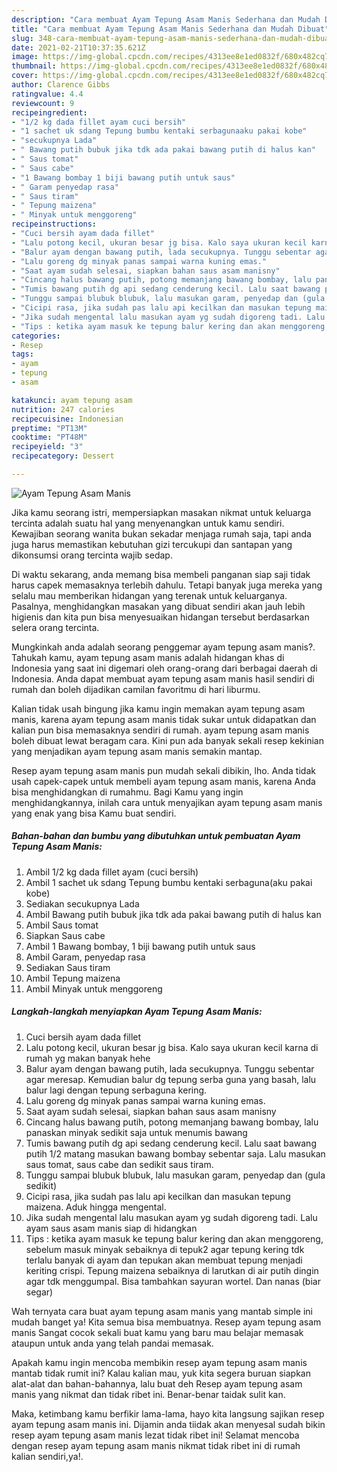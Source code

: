 ```yaml
---
description: "Cara membuat Ayam Tepung Asam Manis Sederhana dan Mudah Dibuat"
title: "Cara membuat Ayam Tepung Asam Manis Sederhana dan Mudah Dibuat"
slug: 348-cara-membuat-ayam-tepung-asam-manis-sederhana-dan-mudah-dibuat
date: 2021-02-21T10:37:35.621Z
image: https://img-global.cpcdn.com/recipes/4313ee8e1ed0832f/680x482cq70/ayam-tepung-asam-manis-foto-resep-utama.jpg
thumbnail: https://img-global.cpcdn.com/recipes/4313ee8e1ed0832f/680x482cq70/ayam-tepung-asam-manis-foto-resep-utama.jpg
cover: https://img-global.cpcdn.com/recipes/4313ee8e1ed0832f/680x482cq70/ayam-tepung-asam-manis-foto-resep-utama.jpg
author: Clarence Gibbs
ratingvalue: 4.4
reviewcount: 9
recipeingredient:
- "1/2 kg dada fillet ayam cuci bersih"
- "1 sachet uk sdang Tepung bumbu kentaki serbagunaaku pakai kobe"
- "secukupnya Lada"
- " Bawang putih bubuk jika tdk ada pakai bawang putih di halus kan"
- " Saus tomat"
- " Saus cabe"
- "1 Bawang bombay 1 biji bawang putih untuk saus"
- " Garam penyedap rasa"
- " Saus tiram"
- " Tepung maizena"
- " Minyak untuk menggoreng"
recipeinstructions:
- "Cuci bersih ayam dada fillet"
- "Lalu potong kecil, ukuran besar jg bisa. Kalo saya ukuran kecil karna di rumah yg makan banyak hehe"
- "Balur ayam dengan bawang putih, lada secukupnya. Tunggu sebentar agar meresap. Kemudian balur dg tepung serba guna yang basah, lalu balur lagi dengan tepung serbaguna kering."
- "Lalu goreng dg minyak panas sampai warna kuning emas."
- "Saat ayam sudah selesai, siapkan bahan saus asam manisny"
- "Cincang halus bawang putih, potong memanjang bawang bombay, lalu panaskan minyak sedikit saja untuk menumis bawang"
- "Tumis bawang putih dg api sedang cenderung kecil. Lalu saat bawang putih 1/2 matang masukan bawang bombay sebentar saja. Lalu masukan saus tomat, saus cabe dan sedikit saus tiram."
- "Tunggu sampai blubuk blubuk, lalu masukan garam, penyedap dan (gula sedikit)"
- "Cicipi rasa, jika sudah pas lalu api kecilkan dan masukan tepung maizena. Aduk hingga mengental."
- "Jika sudah mengental lalu masukan ayam yg sudah digoreng tadi. Lalu ayam saus asam manis siap di hidangkan"
- "Tips : ketika ayam masuk ke tepung balur kering dan akan menggoreng, sebelum masuk minyak sebaiknya di tepuk2 agar tepung kering tdk terlalu banyak di ayam dan tepukan akan membuat tepung menjadi keriting crispi. Tepung maizena sebaiknya di larutkan di air putih dingin agar tdk menggumpal. Bisa tambahkan sayuran wortel. Dan nanas (biar segar)"
categories:
- Resep
tags:
- ayam
- tepung
- asam

katakunci: ayam tepung asam 
nutrition: 247 calories
recipecuisine: Indonesian
preptime: "PT13M"
cooktime: "PT48M"
recipeyield: "3"
recipecategory: Dessert

---
```



![Ayam Tepung Asam Manis](https://img-global.cpcdn.com/recipes/4313ee8e1ed0832f/680x482cq70/ayam-tepung-asam-manis-foto-resep-utama.jpg)

Jika kamu seorang istri, mempersiapkan masakan nikmat untuk keluarga tercinta adalah suatu hal yang menyenangkan untuk kamu sendiri. Kewajiban seorang  wanita bukan sekadar menjaga rumah saja, tapi anda juga harus memastikan kebutuhan gizi tercukupi dan santapan yang dikonsumsi orang tercinta wajib sedap.

Di waktu  sekarang, anda memang bisa membeli panganan siap saji tidak harus capek memasaknya terlebih dahulu. Tetapi banyak juga mereka yang selalu mau memberikan hidangan yang terenak untuk keluarganya. Pasalnya, menghidangkan masakan yang dibuat sendiri akan jauh lebih higienis dan kita pun bisa menyesuaikan hidangan tersebut berdasarkan selera orang tercinta. 



Mungkinkah anda adalah seorang penggemar ayam tepung asam manis?. Tahukah kamu, ayam tepung asam manis adalah hidangan khas di Indonesia yang saat ini digemari oleh orang-orang dari berbagai daerah di Indonesia. Anda dapat membuat ayam tepung asam manis hasil sendiri di rumah dan boleh dijadikan camilan favoritmu di hari liburmu.

Kalian tidak usah bingung jika kamu ingin memakan ayam tepung asam manis, karena ayam tepung asam manis tidak sukar untuk didapatkan dan kalian pun bisa memasaknya sendiri di rumah. ayam tepung asam manis boleh dibuat lewat beragam cara. Kini pun ada banyak sekali resep kekinian yang menjadikan ayam tepung asam manis semakin mantap.

Resep ayam tepung asam manis pun mudah sekali dibikin, lho. Anda tidak usah capek-capek untuk membeli ayam tepung asam manis, karena Anda bisa menghidangkan di rumahmu. Bagi Kamu yang ingin menghidangkannya, inilah cara untuk menyajikan ayam tepung asam manis yang enak yang bisa Kamu buat sendiri.

<!--inarticleads1-->

##### Bahan-bahan dan bumbu yang dibutuhkan untuk pembuatan Ayam Tepung Asam Manis:

1. Ambil 1/2 kg dada fillet ayam (cuci bersih)
1. Ambil 1 sachet uk sdang Tepung bumbu kentaki serbaguna(aku pakai kobe)
1. Sediakan secukupnya Lada
1. Ambil  Bawang putih bubuk jika tdk ada pakai bawang putih di halus kan
1. Ambil  Saus tomat
1. Siapkan  Saus cabe
1. Ambil 1 Bawang bombay, 1 biji bawang putih untuk saus
1. Ambil  Garam, penyedap rasa
1. Sediakan  Saus tiram
1. Ambil  Tepung maizena
1. Ambil  Minyak untuk menggoreng




<!--inarticleads2-->

##### Langkah-langkah menyiapkan Ayam Tepung Asam Manis:

1. Cuci bersih ayam dada fillet
1. Lalu potong kecil, ukuran besar jg bisa. Kalo saya ukuran kecil karna di rumah yg makan banyak hehe
1. Balur ayam dengan bawang putih, lada secukupnya. Tunggu sebentar agar meresap. Kemudian balur dg tepung serba guna yang basah, lalu balur lagi dengan tepung serbaguna kering.
1. Lalu goreng dg minyak panas sampai warna kuning emas.
1. Saat ayam sudah selesai, siapkan bahan saus asam manisny
1. Cincang halus bawang putih, potong memanjang bawang bombay, lalu panaskan minyak sedikit saja untuk menumis bawang
1. Tumis bawang putih dg api sedang cenderung kecil. Lalu saat bawang putih 1/2 matang masukan bawang bombay sebentar saja. Lalu masukan saus tomat, saus cabe dan sedikit saus tiram.
1. Tunggu sampai blubuk blubuk, lalu masukan garam, penyedap dan (gula sedikit)
1. Cicipi rasa, jika sudah pas lalu api kecilkan dan masukan tepung maizena. Aduk hingga mengental.
1. Jika sudah mengental lalu masukan ayam yg sudah digoreng tadi. Lalu ayam saus asam manis siap di hidangkan
1. Tips : ketika ayam masuk ke tepung balur kering dan akan menggoreng, sebelum masuk minyak sebaiknya di tepuk2 agar tepung kering tdk terlalu banyak di ayam dan tepukan akan membuat tepung menjadi keriting crispi. Tepung maizena sebaiknya di larutkan di air putih dingin agar tdk menggumpal. Bisa tambahkan sayuran wortel. Dan nanas (biar segar)




Wah ternyata cara buat ayam tepung asam manis yang mantab simple ini mudah banget ya! Kita semua bisa membuatnya. Resep ayam tepung asam manis Sangat cocok sekali buat kamu yang baru mau belajar memasak ataupun untuk anda yang telah pandai memasak.

Apakah kamu ingin mencoba membikin resep ayam tepung asam manis mantab tidak rumit ini? Kalau kalian mau, yuk kita segera buruan siapkan alat-alat dan bahan-bahannya, lalu buat deh Resep ayam tepung asam manis yang nikmat dan tidak ribet ini. Benar-benar taidak sulit kan. 

Maka, ketimbang kamu berfikir lama-lama, hayo kita langsung sajikan resep ayam tepung asam manis ini. Dijamin anda tiidak akan menyesal sudah bikin resep ayam tepung asam manis lezat tidak ribet ini! Selamat mencoba dengan resep ayam tepung asam manis nikmat tidak ribet ini di rumah kalian sendiri,ya!.


